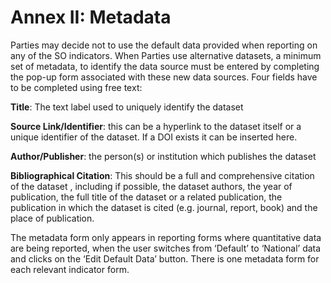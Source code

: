 # Annex II: Metadata 

Parties may decide not to use the default data provided when reporting on any of the SO indicators. When Parties use alternative datasets, a minimum set of metadata, to identify the data source must be entered by completing the pop-up form associated with these new data sources. Four fields have to be completed using free text:

**Title**: The text label used to uniquely identify the dataset

**Source Link/Identifier**: this can be a hyperlink to the dataset itself or a unique identifier of the dataset. If a DOI exists it can be inserted here. 

**Author/Publisher**: the person(s) or institution which publishes the dataset

**Bibliographical Citation**: This should be a full and comprehensive citation of the dataset , including if possible, the dataset authors, the year of publication, the full title of the dataset or a related publication, the publication in which the dataset is cited (e.g. journal, report, book) and the place of publication. 

The metadata form only appears in reporting forms where quantitative data are being reported, when the user switches from ‘Default’ to ‘National’ data and clicks on the ‘Edit Default Data’ button. There is one metadata form for each relevant indicator form.


 
